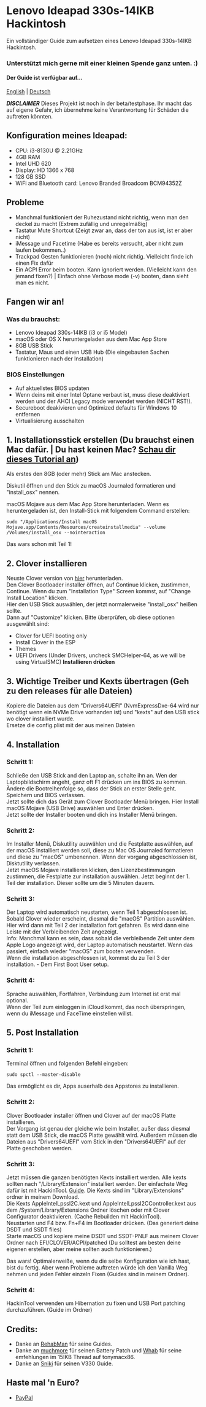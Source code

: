 # Lenovo Ideapad 330s-14IKB Hackintosh
Ein vollständiger Guide zum aufsetzen eines Lenovo Ideapad 330s-14IKB Hackintosh.

### Unterstützt mich gerne mit einer kleinen Spende ganz unten. :)

#### Der Guide ist verfügbar auf...

[English](README.md) | [Deutsch](README-DE.md)

***DISCLAIMER***
Dieses Projekt ist noch in der beta/testphase.
Ihr macht das auf eigene Gefahr, ich übernehme keine Verantwortung für Schäden die auftreten könnten.

## Konfiguration meines Ideapad:
- CPU: i3-8130U @ 2.21GHz
- 4GB RAM
- Intel UHD 620
- Display: HD 1366 x 768
- 128 GB SSD
- WiFi and Bluetooth card: Lenovo Branded Broadcom BCM94352Z

## Probleme
- Manchmal funktioniert der Ruhezustand nicht richtig, wenn man den deckel zu macht (Extrem zufällig und unregelmäßig)
- Tastatur Mute Shortcut (Zeigt zwar an, dass der ton aus ist, ist er aber nicht)
- iMessage und Facetime (Habe es bereits versucht, aber nicht zum laufen bekommen..)
- Trackpad Gesten funktionieren (noch) nicht richtig. Vielleicht finde ich einen Fix dafür
- Ein ACPI Error beim booten. Kann ignoriert werden. (Vielleicht kann den jemand fixen?) | Einfach ohne Verbose mode (-v) booten, dann sieht man es nicht.

## Fangen wir an!

### Was du brauchst:
- Lenovo Ideapad 330s-14IKB (i3 or i5 Model)
- macOS oder OS X heruntergeladen aus dem Mac App Store
- 8GB USB Stick
- Tastatur, Maus und einen USB Hub (Die eingebauten Sachen funktionieren nach der Installation)

### BIOS Einstellungen
- Auf aktuellstes BIOS updaten
- Wenn deins mit einer Intel Optane verbaut ist, muss diese deaktiviert werden und der AHCI Legacy mode verwendet werden (NICHT RST!).
- Secureboot deakivieren und Optimized defaults für Windows 10 entfernen
- Virtualisierung ausschalten

## 1. Installationsstick erstellen (Du brauchst einen Mac dafür. | Du hast keinen Mac? [Schau dir dieses Tutorial an](MacVM.md))
Als erstes den 8GB (oder mehr) Stick am Mac anstecken.

Diskutil öffnen und den Stick zu macOS Journaled formatieren und "install_osx" nennen.

macOS Mojave aus dem Mac App Store herunterladen. Wenn es heruntergeladen ist, den Install-Stick mit folgendem Command erstellen:

``` sudo "/Applications/Install macOS Mojave.app/Contents/Resources/createinstallmedia" --volume  /Volumes/install_osx --nointeraction ```

Das wars schon mit Teil 1!

## 2. Clover installieren
Neuste Clover version von [hier](https://sourceforge.net/projects/cloverefiboot/) herunterladen.<br>
Den Clover Bootloader installer öffnen, auf Continue klicken, zustimmen, Continue. Wenn du zum "Installation Type" Screen kommst, auf "Change Install Location" klicken.<br>
Hier den USB Stick auswählen, der jetzt normalerweise "install_osx" heißen sollte.<br>
Dann auf "Customize" klicken. Bitte überprüfen, ob diese optionen ausgewählt sind:<br>
- Clover for UEFI booting only
- Install Clover in the ESP
- Themes
- UEFI Drivers (Under Drivers, uncheck SMCHelper-64, as we will be using VirtualSMC)
**Installieren drücken**

## 3. Wichtige Treiber und Kexts übertragen (Geh zu den releases für alle Dateien)
Kopiere die Dateien aus dem "Drivers64UEFI" (NvmExpressDxe-64 wird nur benötigt wenn ein NVMe Drive vorhanden ist) und "kexts" auf den USB stick wo clover installiert wurde.<br>
Ersetze die config.plist mit der aus meinen Dateien

## 4. Installation

### Schritt 1:
Schließe den USB Stick and den Laptop an, schalte ihn an. Wen der Laptopbildschirm angeht, ganz oft F1 drücken um ins BIOS zu kommen.<br>
Ändere die Bootreihenfolge so, dass der Stick an erster Stelle geht. Speichern und BIOS verlassen. <br>
Jetzt sollte dich das Gerät zum Clover Bootloader Menü bringen. Hier Install macOS Mojave (USB Drive) auswählen und Enter drücken. <br>
Jetzt sollte der Installer booten und dich ins Installer Menü bringen.

### Schritt 2:
Im Installer Menü, Diskutility auswählen und die Festplatte auswählen, auf der macOS installiert werden soll, diese zu Mac OS Journaled formatieren und diese zu "macOS" umbenennen. Wenn der vorgang abgeschlossen ist, Disktutility verlassen.<br>
Jetzt macOS Mojave installieren klicken, den Lizenzbestimmungen zustimmen, die Festplatte zur installation auswählen. Jetzt beginnt der 1. Teil der installation. Dieser sollte um die 5 Minuten dauern.

### Schritt 3:
Der Laptop wird automatisch neustarten, wenn Teil 1 abgeschlossen ist. Sobald Clover wieder erscheint, diesmal die "macOS" Partition auswählen. Hier wird dann mit Teil 2 der installation fort gefahren. Es wird dann eine Leiste mit der Verbleibenden Zeit angezeigt.<br>
Info: Manchmal kann es sein, dass sobald die verbleibende Zeit unter dem Apple Logo angezeigt wird, der Laptop automatisch neustartet. Wenn das passiert, einfach wieder "macOS" zum booten verwenden.<br>
Wenn die installation abgeschlossen ist, kommst du zu Teil 3 der installation. - Dem First Boot User setup.

### Schritt 4:
Sprache auswählen, Fortfahren, Verbindung zum Internet ist erst mal optional.<br>
Wenn der Teil zum einloggen in iCloud kommt, das noch überspringen, wenn du iMessage und FaceTime einstellen willst.

## 5. Post Installation
### Schritt 1:
Terminal öffnen und folgenden Befehl eingeben:

``` sudo spctl --master-disable ```

Das ermöglicht es dir, Apps auserhalb des Appstores zu installieren.

### Schritt 2:
Clover Bootloader installer öffnen und Clover auf der macOS Platte installieren.<br>
Der Vorgang ist genau der gleiche wie beim Installer, außer dass diesmal statt dem USB Stick, die macOS Platte gewählt wird. Außerdem müssen die Dateien aus "Drivers64UEFI" vom Stick in den "Drivers64UEFI" auf der Platte geschoben werden.

### Schritt 3:
Jetzt müssen die ganzen benötigten Kexts installiert werden.
Alle kexts sollten nach "/Library/Extension" installiert werden. Der einfachste Weg dafür ist mit HackinTool. [Guide](https://www.tonymacx86.com/threads/guide-installing-3rd-party-kexts-el-capitan-sierra-high-sierra-mojave.268964/). Die Kexts sind im "Library/Extensions" ordner in meinem Download.<br>
Die Kexts AppleIntelLpssI2C.kext und AppleIntelLpssI2CController.kext aus dem /System/Library/Extensions Ordner löschen oder mit Clover Configurator deaktivieren. (Cache Rebuilden mit HackinTool).<br>
Neustarten und F4 bzw. Fn+F4 im Bootloader drücken. (Das generiert deine DSDT und SSDT files)<br>
Starte macOS und kopiere meine DSDT und SSDT-PNLF aus meinem Clover Ordner nach EFI/CLOVER/ACPI/patched (Du solltest am besten deine eigenen erstellen, aber meine sollten auch funktionieren.)<br>

Das wars! Optimalerweiße, wenn du die selbe Konfiguration wie ich hast, bist du fertig. Aber wenn Probleme auftreten würde ich den Vanilla Weg nehmen und jeden Fehler einzeln Fixen (Guides sind in meinem Ordner).

### Schritt 4:
HackinTool verwenden um Hibernation zu fixen und USB Port patching durchzuführen. (Guide im Ordner)

## Credits:
- Danke an [RehabMan](https://www.tonymacx86.com/members/429483/) für seine Guides.
- Danke an [muchmore](https://www.tonymacx86.com/members/698774/) für seinen Battery Patch und [Whab](https://www.tonymacx86.com/members/2096263/) für seine emfehlungen im 15IKB Thread auf tonymacx86.
- Danke an [Sniki](https://www.tonymacx86.com/members/1501160/) für seinen V330 Guide.

## Haste mal 'n Euro?
- [PayPal](https://www.paypal.com/paypalme2/quiiddev)